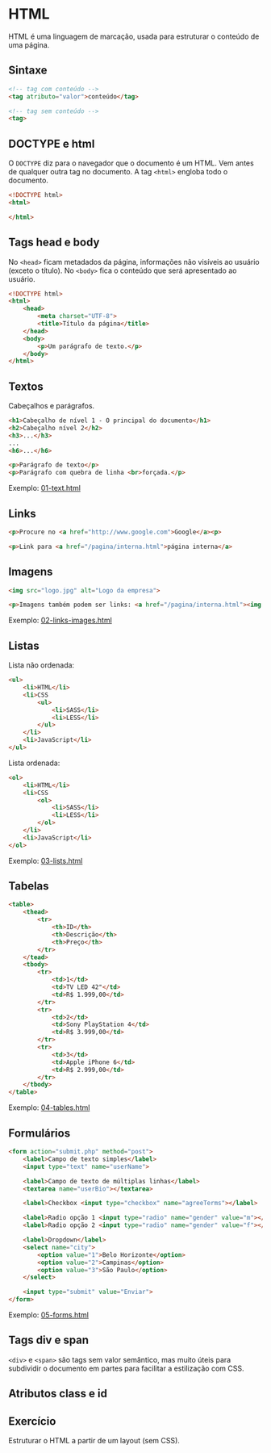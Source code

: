 # HTML

HTML é uma linguagem de marcação, usada para estruturar o conteúdo de uma página.

## Sintaxe

```html
<!-- tag com conteúdo -->
<tag atributo="valor">conteúdo</tag>

<!-- tag sem conteúdo -->
<tag>
```

## DOCTYPE e html

O `DOCTYPE` diz para o navegador que o documento é um HTML. Vem antes de qualquer outra tag no documento.
A tag `<html>` engloba todo o documento.

```html
<!DOCTYPE html>
<html>

</html>
```

## Tags head e body

No `<head>` ficam metadados da página, informações não visíveis ao usuário (exceto o título).
No `<body>` fica o conteúdo que será apresentado ao usuário.

```html
<!DOCTYPE html>
<html>
    <head>
        <meta charset="UTF-8">
        <title>Título da página</title>
    </head>
    <body>
        <p>Um parágrafo de texto.</p>
    </body>
</html>
```

## Textos

Cabeçalhos e parágrafos.

```html
<h1>Cabeçalho de nível 1 - O principal do documento</h1>
<h2>Cabeçalho nível 2</h2>
<h3>...</h3>
...
<h6>...</h6>

<p>Parágrafo de texto</p>
<p>Parágrafo com quebra de linha <br>forçada.</p>
```

Exemplo: [01-text.html](/html/examples/01-text.html)

## Links

```html
<p>Procure no <a href="http://www.google.com">Google</a><p>

<p>Link para <a href="/pagina/interna.html">página interna</a>
```

## Imagens

```html
<img src="logo.jpg" alt="Logo da empresa">

<p>Imagens também podem ser links: <a href="/pagina/interna.html"><img src="icone.jpg" alt="Ícone"></a></p>
```

Exemplo: [02-links-images.html](/html/examples/02-links-images.html)

## Listas

Lista não ordenada:

```html
<ul>
    <li>HTML</li>
    <li>CSS
        <ul>
            <li>SASS</li>
            <li>LESS</li>
        </ul>
    </li>
    <li>JavaScript</li>
</ul>
```

Lista ordenada:

```html
<ol>
    <li>HTML</li>
    <li>CSS
        <ol>
            <li>SASS</li>
            <li>LESS</li>
        </ol>
    </li>
    <li>JavaScript</li>
</ol>
```

Exemplo: [03-lists.html](/html/examples/03-lists.html)

## Tabelas

```html
<table>
    <thead>
        <tr>
            <th>ID</th>
            <th>Descrição</th>
            <th>Preço</th>
        </tr>
    </tead>
    <tbody>
        <tr>
            <td>1</td>
            <td>TV LED 42"</td>
            <td>R$ 1.999,00</td>
        </tr>
        <tr>
            <td>2</td>
            <td>Sony PlayStation 4</td>
            <td>R$ 3.999,00</td>
        </tr>
        <tr>
            <td>3</td>
            <td>Apple iPhone 6</td>
            <td>R$ 2.999,00</td>
        </tr>
    </tbody>
</table>
```

Exemplo: [04-tables.html](/html/examples/04-tables.html)


## Formulários

```html
<form action="submit.php" method="post">
    <label>Campo de texto simples</label>
    <input type="text" name="userName">

    <label>Campo de texto de múltiplas linhas</label>
    <textarea name="userBio"></textarea>

    <label>Checkbox <input type="checkbox" name="agreeTerms"></label>

    <label>Radio opção 1 <input type="radio" name="gender" value="m"></label>
    <label>Radio opção 2 <input type="radio" name="gender" value="f"></label>

    <label>Dropdown</label>
    <select name="city">
        <option value="1">Belo Horizonte</option>
        <option value="2">Campinas</option>
        <option value="3">São Paulo</option>
    </select>

    <input type="submit" value="Enviar">
</form>
```

Exemplo: [05-forms.html](/html/examples/05-forms.html)


## Tags div e span

`<div>` e `<span>` são tags sem valor semântico, mas muito úteis para subdividir o documento em partes para facilitar a estilização com CSS.

## Atributos class e id


## Exercício

Estruturar o HTML a partir de um layout (sem CSS).
